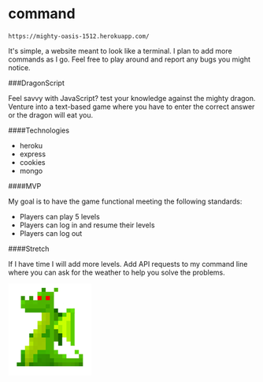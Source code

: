 # command

`https://mighty-oasis-1512.herokuapp.com/`

It's simple, a website meant to look like a terminal. I plan to add more commands as I go.
Feel free to play around and report any bugs you might notice.

###DragonScript

Feel savvy with JavaScript? test your knowledge against the mighty dragon.
Venture into a text-based game where you have to enter the correct answer or the dragon will eat you.

####Technologies

* heroku
* express
* cookies
* mongo


####MVP

My goal is to have the game functional meeting the following standards:

* Players can play 5 levels
* Players can log in and resume their levels
* Players can log out

####Stretch

If I have time I will add more levels. Add API requests to my command line where you can ask for the weather to help you solve the problems.

![](/public/images/package.png)
